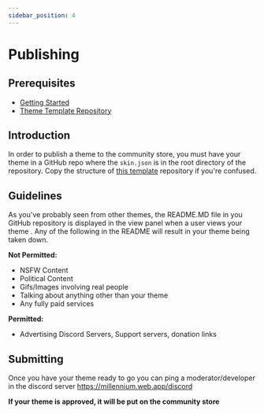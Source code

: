 ```yaml
---
sidebar_position: 4
---
```


# Publishing

## Prerequisites

- [Getting Started](https://github.com/SteamClientHomebrew/Millennium/wiki/Creating-Themes)
- [Theme Template Repository](https://github.com/SteamClientHomebrew/Millennium/tree/main/examples/theme)

## Introduction

In order to publish a theme to the community store, you must have your theme in a GitHub repo where the `skin.json` is in the root directory of the repository. Copy the structure of [this template](https://github.com/SteamClientHomebrew/Millennium/tree/main/examples/theme) repository if you're confused.

## Guidelines

As you've probably seen from other themes, the README.MD file in you GitHub repository is displayed in the view panel when a user views your theme
. Any of the following in the README will result in your theme being taken down.

**Not Permitted:**

- NSFW Content
- Political Content
- Gifs/Images involving real people
- Talking about anything other than your theme
- Any fully paid services

**Permitted:**

- Advertising Discord Servers, Support servers, donation links

## Submitting

Once you have your theme ready to go you can ping a moderator/developer in the discord server
https://millennium.web.app/discord

**If your theme is approved, it will be put on the community store**
